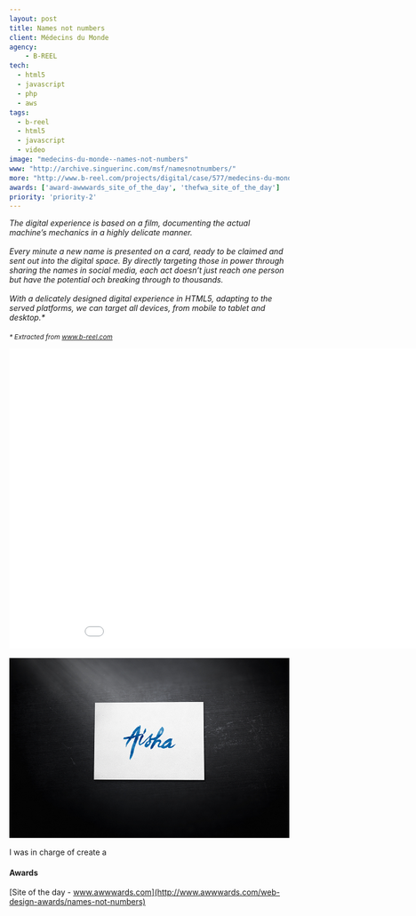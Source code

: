 ```yaml
---
layout: post
title: Names not numbers
client: Médecins du Monde
agency:
    - B-REEL
tech:
  - html5
  - javascript
  - php
  - aws
tags:
  - b-reel
  - html5
  - javascript
  - video
image: "medecins-du-monde--names-not-numbers"
www: "http://archive.singuerinc.com/msf/namesnotnumbers/"
more: "http://www.b-reel.com/projects/digital/case/577/medecins-du-monde"
awards: ['award-awwwards_site_of_the_day', 'thefwa_site_of_the_day']
priority: 'priority-2'
---
```


<p class="text">
<em>The digital experience is based on a film, documenting the actual machine’s mechanics in a highly delicate manner.
<br/><br/>
Every minute a new name is presented on a card, ready to be claimed and sent out into the digital space. By directly targeting those in power through sharing the names in social media, each act doesn’t just reach one person but have the potential och breaking through to thousands.
<br/><br/>
With a delicately designed digital experience in HTML5, adapting to the served platforms, we can target all devices, from mobile to tablet and desktop.*
</em><br/><br/>
<em><small>* Extracted from <a href="http://www.b-reel.com/projects/digital/case/577/medecins-du-monde" target="_blank">www.b-reel.com</a></small></em>
</p>

<iframe src="//player.vimeo.com/video/89640595?title=0&amp;byline=0&amp;portrait=0" width="960" height="540" frameborder="0" webkitallowfullscreen mozallowfullscreen allowfullscreen></iframe>

![](/public/img/names-not-numbers/aisha.jpg)

<p class="text">
I was in charge of create a
</p>

#### Awards ####
[Site of the day - www.awwwards.com](http://www.awwwards.com/web-design-awards/names-not-numbers)
